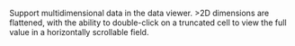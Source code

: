 Support multidimensional data in the data viewer. >2D dimensions are flattened, with the ability to double-click on a truncated cell to view the full value in a horizontally scrollable field.